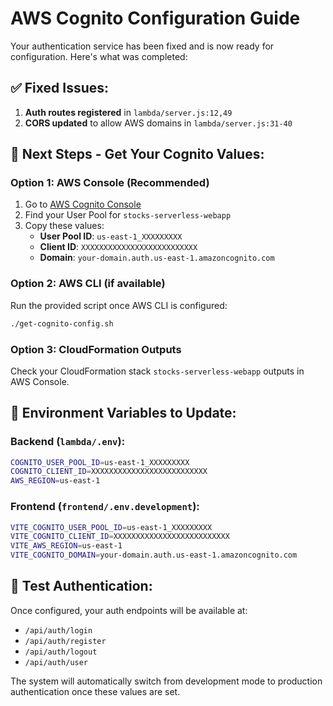 # AWS Cognito Configuration Guide

Your authentication service has been fixed and is now ready for configuration. Here's what was completed:

## ✅ Fixed Issues:
1. **Auth routes registered** in `lambda/server.js:12,49`
2. **CORS updated** to allow AWS domains in `lambda/server.js:31-40`

## 🔧 Next Steps - Get Your Cognito Values:

### Option 1: AWS Console (Recommended)
1. Go to [AWS Cognito Console](https://console.aws.amazon.com/cognito/home?region=us-east-1)
2. Find your User Pool for `stocks-serverless-webapp`
3. Copy these values:
   - **User Pool ID**: `us-east-1_XXXXXXXXX`
   - **Client ID**: `XXXXXXXXXXXXXXXXXXXXXXXXXX`
   - **Domain**: `your-domain.auth.us-east-1.amazoncognito.com`

### Option 2: AWS CLI (if available)
Run the provided script once AWS CLI is configured:
```bash
./get-cognito-config.sh
```

### Option 3: CloudFormation Outputs
Check your CloudFormation stack `stocks-serverless-webapp` outputs in AWS Console.

## 📝 Environment Variables to Update:

### Backend (`lambda/.env`):
```bash
COGNITO_USER_POOL_ID=us-east-1_XXXXXXXXX
COGNITO_CLIENT_ID=XXXXXXXXXXXXXXXXXXXXXXXXXX
AWS_REGION=us-east-1
```

### Frontend (`frontend/.env.development`):
```bash
VITE_COGNITO_USER_POOL_ID=us-east-1_XXXXXXXXX
VITE_COGNITO_CLIENT_ID=XXXXXXXXXXXXXXXXXXXXXXXXXX
VITE_AWS_REGION=us-east-1
VITE_COGNITO_DOMAIN=your-domain.auth.us-east-1.amazoncognito.com
```

## 🚀 Test Authentication:
Once configured, your auth endpoints will be available at:
- `/api/auth/login`
- `/api/auth/register` 
- `/api/auth/logout`
- `/api/auth/user`

The system will automatically switch from development mode to production authentication once these values are set.